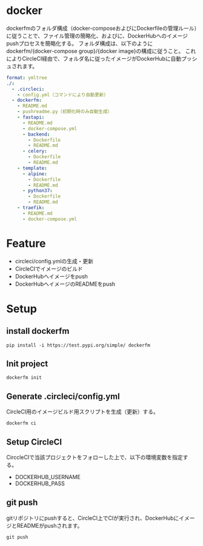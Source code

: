 # docker
dockerfmのフォルダ構成（docker-composeおよびにDockerfileの管理ルール）に従うことで、ファイル管理の簡略化、およびに、DockerHubへのイメージpushプロセスを簡略化する。
フォルダ構成は、以下のようにdockerfm/{docker-compose group}/{docker image}の構成に従うこと。
これによりCircleCI経由で、フォルダ名に従ったイメージがDockerHubに自動プッシュされます。
``` yml
format: ymltree
./:
  - .circleci:
    - config.yml（コマンドにより自動更新）
  - dockerfm:
    - README.md
    - pushreadme.py（初期化時のみ自動生成）
    - fastapi:
      - README.md
      - docker-compose.yml
      - backend:
        - Dockerfile
        - README.md
      - celery:
        - Dockerfile
        - README.md
    - template:
      - alpine:
        - Dockerfile
        - README.md
      - python37:
        - Dockerfile
        - README.md
    - traefik:
      - README.md
      - docker-compose.yml
```

# Feature
- circleci/config.ymlの生成・更新
- CircleCIでイメージのビルド
- DockerHubへイメージをpush
- DockerHubへイメージのREADMEをpush


# Setup

## install dockerfm
```
pip install -i https://test.pypi.org/simple/ dockerfm
```

## Init project
```
dockerfm init
```

## Generate .circleci/config.yml
CircleCI用のイメージビルド用スクリプトを生成（更新）する。
```
dockerfm ci
```

## Setup CircleCI
CirccleCIで当該プロジェクトをフォローした上で、以下の環境変数を指定する。
- DOCKERHUB_USERNAME
- DOCKERHUB_PASS

## git push
gitリポジトリにpushすると、CircleCI上でCIが実行され、DockerHubにイメージとREADMEがpushされます。

```
git push
```

